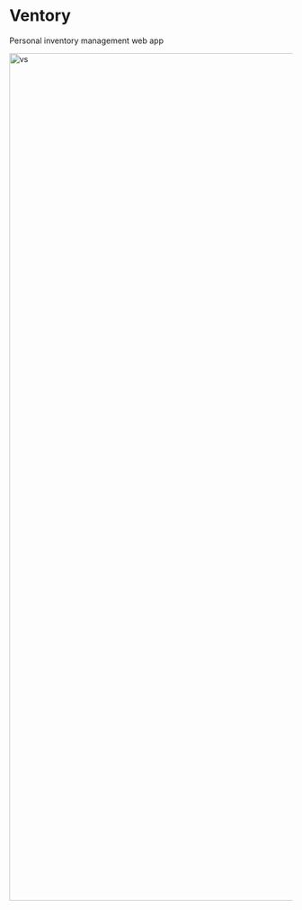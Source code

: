 # Ventory
Personal inventory management web app

<img width="1508" alt="vs" src="https://github.com/saadixl/Ventory/assets/1633940/088654f2-72b3-4e0c-a07d-6c46ade6c396">
